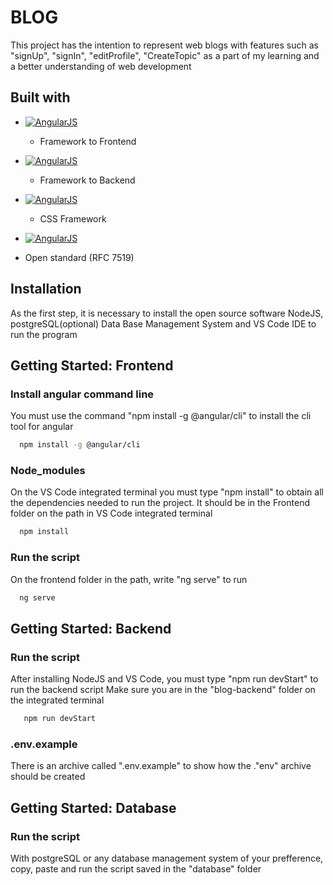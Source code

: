 # BLOG
 This project has the intention to represent web blogs with features such as "signUp", "signIn", "editProfile", "CreateTopic" as a part of my learning and a better understanding of web development

## Built with
- [![AngularJS](https://angular.io/assets/images/logos/angular/angular.png)](https://angular.io/)
  - Framework to Frontend
    
- [![AngularJS](https://upload.wikimedia.org/wikipedia/commons/6/64/Expressjs.png)](https://expressjs.com/)
  - Framework to Backend

- [![AngularJS](https://upload.wikimedia.org/wikipedia/commons/thumb/d/d5/Tailwind_CSS_Logo.svg/320px-Tailwind_CSS_Logo.svg.png)](https://tailwindcss.com/)
  - CSS Framework
 
 - [![AngularJS](https://seeklogo.com/images/J/json-web-tokens-jwt-io-logo-C003DEC47A-seeklogo.com.png)](https://jwt.io/)
  - Open standard (RFC 7519)

## Installation
As the first step, it is necessary to install the open source software NodeJS, postgreSQL(optional) Data Base Management System and VS Code IDE to run the program

## Getting Started: Frontend 
 ### Install angular command line
   You must use the command "npm install -g @angular/cli" to install the cli tool for angular
   ```bash
     npm install -g @angular/cli
   ```
 ### Node_modules
   On the VS Code integrated terminal you must type "npm install" to obtain all the dependencies needed to run the project.
   It should be in the Frontend folder on the path in VS Code integrated terminal
   ```bash
     npm install
   ```
 ### Run the script
   On the frontend folder in the path, write "ng serve" to run
   ```bash
     ng serve
   ```
## Getting Started: Backend
 ### Run the script
  After installing NodeJS and VS Code, you must type "npm run devStart" to run the backend script
  Make sure you are in the "blog-backend" folder on the integrated terminal
  ```bash
     npm run devStart
   ```
 ### .env.example
  There is an archive called ".env.example" to show how the ."env" archive should be created
  
## Getting Started: Database  
 ### Run the script
   With postgreSQL or any database management system of your prefference, copy, paste and run the script saved in the "database" folder

